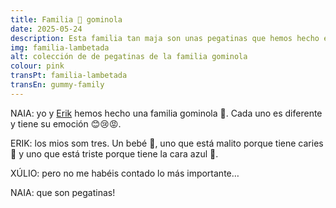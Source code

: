 ```yaml
---
title: Familia 🍬 gominola
date: 2025-05-24
description: Esta familia tan maja son unas pegatinas que hemos hecho eu e Erik
img: familia-lambetada
alt: colección de de pegatinas de la familia gominola
colour: pink
transPt: familia-lambetada
transEn: gummy-family
---
```


NAIA: yo y [Erik](/erik) hemos hecho una familia gominola 🍭. Cada uno es diferente y tiene su emoción 😊😢😡.

ERIK: los mios som tres. Un bebé 👶, uno que está malito porque tiene caries 🦷 y uno que está triste porque tiene la cara azul 💙.

XÚLIO: pero no me habéis contado lo más importante… 

NAIA: que son pegatinas!